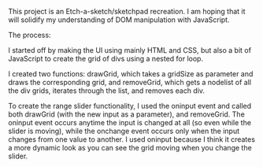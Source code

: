 This project is an Etch-a-sketch/sketchpad recreation. I am hoping that it will solidify my understanding of DOM manipulation with JavaScript. 

The process: 

I started off by making the UI using mainly HTML and CSS, but also a bit of JavaScript to create the grid of divs using a nested for loop.

I created two functions: drawGrid, which takes a gridSize as parameter and draws the corresponding grid, and removeGrid, which gets a nodelist of all the div grids, iterates through the list, and removes each div.

To create the range slider functionality, I used the oninput event and called both drawGrid (with the new input as a parameter), and removeGrid. The oninput event occurs anytime the input is changed at all (so even while the slider is moving), while the onchange event occurs only when the input changes from one value to another. I used oninput because I think it creates a more dynamic look as you can see the grid moving when you change the slider.